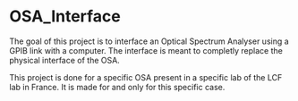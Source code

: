 # OSA_Interface
The goal of this project is to interface an Optical Spectrum Analyser using a GPIB link with a computer.
The interface is meant to completly replace the physical interface of the OSA.

This project is done for a specific OSA present in a specific lab of the LCF lab in France.
It is made for and only for this specific case.
